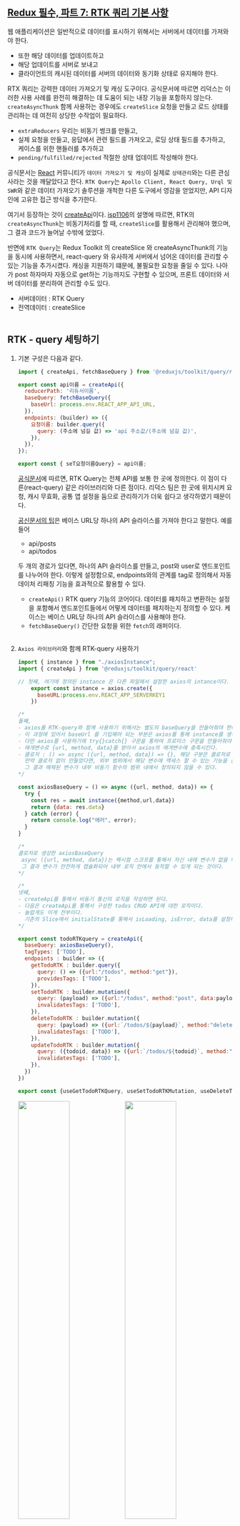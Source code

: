 ## [Redux 필수, 파트 7: RTK 쿼리 기본 사항](https://redux.js.org/tutorials/essentials/part-7-rtk-query-basics)

웹 애플리케이션은 일반적으로 데이터를 표시하기 위해서는 서버에서 데이터를 가져와야 한다.
- 또한 해당 데이터를 업데이트하고
- 해당 업데이트를 서버로 보내고
- 클라이언트의 캐시된 데이터를 서버의 데이터와 동기화 상태로 유지해야 한다. 

RTX 쿼리는 강력한 데이터 가져오기 및 캐싱 도구이다. 공식문서에 따르면 리덕스는 이러한 사용 사례를 완전히 해결하는 데 도움이 되는 내장 기능을 포함하지 않는다. `createAsyncThunk` 함께 사용하는 경우에도 `createSlice` 요청을 만들고 로드 상태를 관리하는 데 여전히 상당한 수작업이 필요하다. 

- `extraReducers` 우리는 비동기 썽크를 만들고,
- 실제 요청을 만들고, 응답에서 관련 필드를 가져오고, 로딩 상태 필드를 추가하고, 케이스를 위한 핸들러를 추가하고
- `pending/fulfilled/rejected` 적절한 상태 업데이트 작성해야 한다. 

공식문서는 [React](https://redux.js.org/tutorials/essentials/part-7-rtk-query-basics) 커뮤니티가 `데이터 가져오기 및 캐싱`이 실제로 `상태관리`와는 다른 관심사라는 것을 깨달았다고 한다. `RTK Query`는 `Apollo Client, React Query, Urql 및 SWR`와 같은 데이터 가져오기 솔루션을 개척한 다른 도구에서 영감을 얻었지만, API 디자인에 고유한 접근 방식을 추가한다. 

여기서 등장하는 것이 [createApi](https://redux-toolkit.js.org/rtk-query/api/createApi)이다. [isp1106](https://velog.io/@dlstjr1106/RTK-QUERY)의 설명에 따르면, RTK의 `createAsyncThunk`는 비동기처리를 할 때, `createSlice`를 활용해서 관리해야 했으며, 그 결과 코드가 늘어날 수밖에 었었다. 

반면에 `RTK Query`는 Redux Toolkit 의 createSlice 와 createAsyncThunk의 기능을 동시에 사용하면서, react-query 와 유사하게 서버에서 넘어온 데이터를 관리할 수 있는 기능을 추가시켰다. 캐싱을 지원하기 떄문에, 불필요한 요청을 줄일 수 있다. 나아가 post 하자마자 자동으로 get하는 기능까지도 구현할 수 있으며, 프론트 데이터와 서버 데이터를 분리하여 관리할 수도 있다. 

- 서버데이터 : RTK Query 
- 전역데이터 : createSlice
<br/><br/>

## RTK - query 세팅하기 

1. 기본 구성은 다음과 같다.

    ```javascript 
    import { createApi, fetchBaseQuery } from '@reduxjs/toolkit/query/react';
    
    export const api이름 = createApi({
      reducerPath: '리듀서이름',
      baseQuery: fetchBaseQuery({
        baseUrl: process.env.REACT_APP_API_URL,
      }),
      endpoints: (builder) => ({
        요청이름: builder.query({
          query: (주소에 넘길 값) => 'api 주소값/(주소에 넘길 값)',
        }),
      }),
    });
    
    export const { seT요청이름Query} = api이름;
    ```

    [공식문서](https://junsangyu.gitbook.io/rtk-query/tutorial)에 따르면, RTK Query는 전체 API를 보통 한 곳에 정의한다. 이 점이 다른(react-query) 같은 라이브러리와 다른 점이다. 리덕스 팀은 한 곳에 위치시켜 요청, 캐시 무효화, 공통 앱 설정을 둠으로 관리하기가 더욱 쉽다고 생각하였기 때문이다. 

    [공신문서의 팁](https://junsangyu.gitbook.io/rtk-query/tutorial)은 베이스 URL당 하나의 API 슬라이스를 가져야 한다고 말한다. 예를 들어 

    - api/posts
    - api/todos

    두 개의 경로가 있다면, 하나의 API 슬라이스를 만들고, post와 user로 엔드포인트를 나누어야 한다. 이렇게 설정함으로, endpoints와의 관계를 tag로 정의해서 자동 데이처 리패칭 기능을 효과적으로 활용할 수 있다. 

      - `createApi()` RTK query 기능의 코어이다. 데이터를 패치하고 변환하는 설정을 포함해서 엔드포인트들에서 어떻게 데이터를 패치하는지 정의할 수 있다. 케이스는 베이스 URL당 하나의 API 슬라이스를 사용해야 한다. 
      - `fetchBaseQuery()` 간단한 요청을 위한 `fetch`의 래퍼이다.
      <br/><br/>

2. `Axios 라이브러리`와 함께 RTK-query 사용하기

    ```javascript 
    import { instance } from "./axiosInstance";
    import { createApi } from '@reduxjs/toolkit/query/react'

    // 첫째, 여기에 정의된 instance 은 다른 파일에서 설정한 axios의 intance이다. 
        export const instance = axios.create({
          baseURL:process.env.REACT_APP_SERVERKEY1
        })

    /* 
    둘째, 
    - axios를 RTK-query와 함께 사용하기 위해서는 별도의 baseQuery을 만들어줘야 한다. 
    - 이 과정에 있어서 baseUrl 를 기입해야 되는 부분은 axios를 통해 instance를 생성할 것임으로 생략이 가능하다. 
    - 다만 axios를 사용하기에 try{}catch{} 구문을 통하여 프로미스 구문을 만들어줘야 한다. 
    - 매개변수로 {url, method, data}를 받아서 axios의 매개변수에 충족시킨다. 
    - 클로저 : () => async ({url, method, data}) => {}, 해당 구분은 클로저로 기록해야 하는데, 
      만약 클로저 없이 만들었다면, 외부 범위에서 해당 변수에 액세스 할 수 있는 기능을 상실하게 되기 때문이다. 
      그 결과 해체된 변수가 내부 비동기 함수의 범위 내에서 정의되지 않을 수 있다. 
    */

    const axiosBaseQuery = () => async ({url, method, data}) => {
      try {
        const res = await instance({method,url,data})
        return {data: res.data}
      } catch (error) {
        return console.log("에러", error);
      }
    }

    /*
    클로저로 생성한 axiosBaseQuery
     async ({url, method, data})는 렉시컬 스코프를 통해서 자신 내에 변수가 없을 때 상위로 올라가서 변수를 참조한다. 
     그 결과 변수가 안전하게 캡슐화되어 내부 로직 안에서 동작할 수 있게 되는 것이다. 
    */

    /*
    넷째,
    - createApi를 통해서 비동기 통신의 로직을 작성하면 된다. 
    - 다음은 createApi를 통해서 구성한 todos CRUD API에 대한 로직이다. 
    - 놀랍게도 이게 전부이다. 
      기존의 Slice에서 initialState를 통해서 isLoading, isError, data를 설정해주었던 부분이 여기에 생략되었다. 
    */

    export const todoRTKquery = createApi({
      baseQuery: axiosBaseQuery(),
      tagTypes: ['TODO'],
      endpoints : builder => ({
        getTodoRTK : builder.query({
          query: () => ({url:"/todos", method:"get"}),
          providesTags: ['TODO'],
        }),
        setTodoRTK : builder.mutation({
          query: (payload) => ({url:"/todos", method:"post", data:payload}),
          invalidatesTags: ['TODO'],
        }),
        deleteTodoRTK : builder.mutation({
          query: (payload) => ({url:`/todos/${payload}`, method:"delete"}),
          invalidatesTags: ['TODO'],
        }),
        updateTodoRTK : builder.mutation({
          query: ({todoid, data}) => ({url:`/todos/${todoid}`, method:"patch", data}),
          invalidatesTags: ['TODO'],
        }),
      })
    })

    export const {useGetTodoRTKQuery, useSetTodoRTKMutation, useDeleteTodoRTKMutation, useUpdateTodoRTKMutation} = todoRTKquery;
    ``` 

    <div >
    <img src="../img/RTKquery(1).png" width="49%" align="top">
    <img src="../img/RTKquery(2).png"width="49%" align="top">
    </div><br/>

    그러나 기록을 하지 안해도 될 뿐, 내부 안에서 해당 결과가 산출되어 콘솔에 기록되는 것을 볼 수 있다. 위의 이미지는 `pending`, `fulfilled` 시 콘솔에 기록되는 각각 표시한 것이다. `createAsyncThunk`에서 각각의 상황에 대해서 기록해 주어야 했던 것과 달리 `createApi`는 그 결과를 만들어서 클라이언트에 반영해 준다. `useGetTodoRTKQuery`를 보면  `pending`시에 isFetching와 isLoading이 true 가 되는 것과, `fulfilled` 시에 앞선 내용들은 false가 되고 data에 데이터가 담겨진 것과 isSuccess가 true가 되는 것을 볼 수 있다. 그 결과, 이 진위값에 따라서 화면을 구성할 수 있게 된다는 말이 되는 것이다. 

    - `tagTypes: ['TODO']` 는 캐시에 있는 데이터에 접근하기 위한 주소값에 해당된다. 마치 react-query가 캐시에 있는 데이터에 접근하기 위해하는 고유한 `queryKey`를 생성하는 것과 동일한다.  
    - `invalidatesTags: ['TODO']` 는 마치 react-query에 있는 `invalidateQueries`와 같다. 동일한 요청에 대해서 데이터를 캐싱하고, 내용에 변화가 있으면 기존의 값을 무효화 한 뒤에 업데이트한 데이터를 불러온다. 

    - `use...Query` : `useGetTodoRTKQuery`는 GET 메서드에 대한 데이터를 Fetching 하는 Hook으로 ...에는 `endpoint`에서 설정한 함수의 변수의 이름이 기록된다. 컴포넌트는 isFetching과 isLoading 시를 특정하여 화면을 최적화 할 수 있다. 
    - `use...Mutation` : POST에 대한 `useSetTodoRTKMutation`, DELETE에 대한 `useDeleteTodoRTKMutation`, PATCH(UPDATE)에 대한 `useUpdateTodoRTKMutation`는 그 결과 후에, `use...Query`와 공유하는 `tagTypes: ['TODO']`를 무효화하고 서버로 부터 업데이트된 데이터를 다시 패싱해 오는 Hook이다. 
      - 이를 위해서 `invalidatesTags: ['TODO']`를 설정하면, 동일한 `tagTypes`에 대한 데이터를 갱신할 수 있다. 
<br/><br/>      

3. ConfigStore에 `createApi` 등록하기 

    <details>
    <summary>ConfigStore 없이 createApi 사용하기, <strong>ApiProvider</strong></summary>

      `createApi`는 리덕스를 기반으로 동작하는 비동기 처리지만, Redux 없이 사용할 수도 있다. 이 부분이 흥미있는 부분이다. 

      ```javascript 
      import { ApiProvider } from '@reduxjs/toolkit/dist/query/react';

      const root = ReactDOM.createRoot(document.getElementById('root'));
      root.render(
          <ApiProvider api={}>
            <App />
          </ApiProvider>
      );
      ```

      `index.js`에 해당 `createApi`를 구독시켜서 Redux의 Store 없이 단독으로 사용이 가능하다. 이는 데이터가 메인 메모리에 저장될 필요가 없는 네트워크 상태관리에 따른 결과일 것이다. 이 부분은 react-query가 index.js에 `<QueryClientProvider>`를 설정하는 것과 유사하다. 

      ```javascript 
      // react-query
      import { QueryClientProvider, QueryClient } from 'react-query';
      const queryClient = new QueryClient();

      const App = () => {
        return (
          <QueryClientProvider client={queryClient}>
            <div className="App"></div>
          </QueryClientProvider>
        );
      };
      ```
    </details>


### 실전프로젝트에서 사용해보기     
```jsx
import { createApi } from "@reduxjs/toolkit/query/react";
import axios from "axios";

const instanse = axios.create({
  baseURL: process.env.REACT_APP_SERVER_KEY, // 재익님 서버 
  // baseURL:  process.env.REACT_APP_INOCAM_KEY2 // 진웅님 서버
});

instanse.interceptors.request.use((config) => {
  const accessToken =
    document.cookie &&
    document.cookie
      .split(";")
      .filter((cookies) => cookies.includes("accessToken"))[0]
      ?.split("=")[1];
  if (accessToken) config.headers.authorization = accessToken;
  return config;
});

instanse.interceptors.response.use((config) => {
  config.headers.authorization && (document.cookie = `accessToken=${config.headers.authorization}; path=/;`);
  return config
});


const axiosBaseQuery =
  () =>
  async ({ url, method, data, types }) => {
    try {
      switch (types) {
        case "addpost":
          const postres = await instanse({
            method,
            url,
            data,
            headers: {
              "Content-Type": "multipart/form-data",
            },
          });
          return {data : postres.data}  
        case "login":
          const auth = await instanse({ method, url, data });
          console.log(`authorization ${method}`, auth.headers.authorization);
          return {data : auth.data} 
        default:
          const res = await instanse({ method, url, data });
          console.log(`${method}`, res);
          return { data :res.data };
      }
    } catch (error) {
      // 오류를 직렬화 가능한 형태로 변환하여 반환
      const serializedError = {
        message: error.message,
        name: error.name,
        code: error.code,
        // 필요한 경우 오류 객체의 다른 속성도 추가로 포함시킬 수 있습니다.
      };
      return { error : serializedError }
    }
  };

export const inobaoQuery = createApi({
  baseQuery: axiosBaseQuery(),
  tagTypes: ["POSTS", "COMMENTS"],
  endpoints: (builder) => ({
    // Login
    postLoginRTK: builder.mutation({
      query: (payload) => ({
        url: "/api/auth/login",
        method: "post",
        data: payload,
        types:"login"
      })
    }),
    // About Post (1) READ
    getPostRTK: builder.query({
      query: () => ({ url: "/api/posts", method: "get" }),
      providesTags: ["POSTS"],
    }),
    // About Post (2) CREATE
    postPostsRTK: builder.mutation({
      query: (payload) => ({
        url: "/api/posts",
        method: "post",
        data: payload,
        types: "addpost",
      }),
      invalidatesTags: ["POSTS"],
    }),
    // About Post (3) DELETE
    deletePostsRTK: builder.mutation({
      query: (payload) => ({ url: `/api/posts/${payload}`, method: "delete" }),
      invalidatesTags: ["POSTS"],
    }),
    // About Post (4) PATCH
    patchPostsRTK: builder.mutation({
      query: ({ id, data }) => ({
        url: `/api/posts/${id}`,
        method: "patch",
        data,
      }),
      invalidatesTags: ["POSTS"],
    }),
    // About PostComment (1) READ
    getCommentsRTK: builder.query({
      query: (postid) => ({
        url: `/api/posts/${postid}/comments`,
        method: "get",
      }),
      providesTags: ["COMMENTS"],
    }),
    // About PostComment (2) CREATE
    postCommentsRTK: builder.mutation({
      query: ({ postid, data }) => ({
        url: `/api/posts/${postid}/comments`,
        method: "post",
        data,
      }),
      invalidatesTags: ["COMMENTS"],
    }),
    // About PostComment (3) DELETE
    deleteCommentsRTK: builder.mutation({
      query: ({ postid, commentid }) => ({
        url: `/api/posts/${postid}/comments/${commentid}`,
        method: "delete",
      }),
      invalidatesTags: ["COMMENTS"],
    }),
    // About PostComment (4) PATCH
    patchCommentsRTK: builder.mutation({
      query: ({ postid, commentid, data }) => ({
        url: `/api/posts/${postid}/comments/${commentid}`,
        method: "patch",
        data,
      }),
      invalidatesTags: ["COMMENTS"],
    }),
  }),
});

export const {
  usePostLoginRTKMutation,
  useGetPostRTKQuery,
  usePostPostsRTKMutation,
  useDeletePostsRTKMutation,
  usePatchPostsRTKMutation,
  useGetCommentsRTKQuery,
  usePostCommentsRTKMutation,
  useDeleteCommentsRTKMutation,
  usePatchCommentsRTKMutation
} = inobaoQuery;

```    